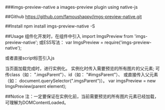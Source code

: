 ###imgs-preview-native
a images-preview plugin using native-js

##Github
https://github.com/famoushappy/imgs-preview-native.git

##Install
npm install imgs-preview-native -S

##Usage
组件化开发时，在组件中引入
import ImgsPreview from 'imgs-preview-native';
或ES5写法：   var ImgsPreview = require('imgs-preview-native');


或者直接script标签引入js
<script src="dist/imgs-preview.min.js"></script>

当页面加载完成时，进行实例化。
实例化时传入需要预览的所有图片的父元素;
可传class（如： ".imgsParent"）、id（如： "#imgsParent"）、
或直接传入父元素（如： document.querySelector(".imgsParent")）。
var imgsPreview = new ImgsPreview(parent element);


##Notice
注：一定要保证在实例化前，当前需要预览的所有图片元素已经加载，可理解为DOMContentLoaded。